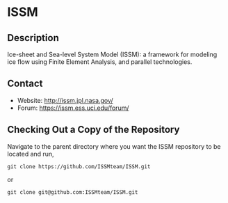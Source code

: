 # ISSM

## Description
Ice-sheet and Sea-level System Model (ISSM): a framework for modeling ice flow using Finite Element Analysis, and parallel technologies.

## Contact
 - Website: http://issm.jpl.nasa.gov/
 - Forum: https://issm.ess.uci.edu/forum/

## Checking Out a Copy of the Repository
Navigate to the parent directory where you want the ISSM repository to be located and run,
```
git clone https://github.com/ISSMteam/ISSM.git
```
or
```
git clone git@github.com:ISSMteam/ISSM.git
```
